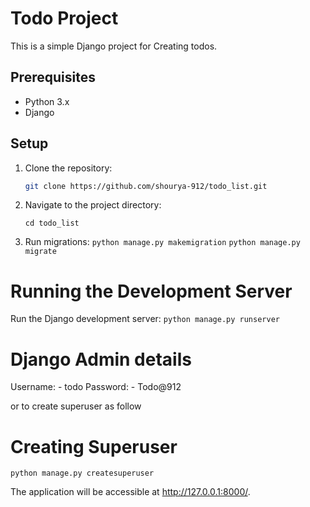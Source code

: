 # Todo Project

This is a simple Django project for Creating todos.

## Prerequisites

- Python 3.x
- Django

## Setup

1. Clone the repository:

   ```bash
   git clone https://github.com/shourya-912/todo_list.git

2. Navigate to the project directory:
   
   `cd todo_list`
   
   
4. Run migrations:
   `python manage.py makemigration`
   `python manage.py migrate`
   
# Running the Development Server

Run the Django development server:
   `python manage.py runserver`

# Django Admin details

Username: - todo
Password: - Todo@912

or to create superuser as follow

# Creating Superuser
`python manage.py createsuperuser`

The application will be accessible at http://127.0.0.1:8000/.
